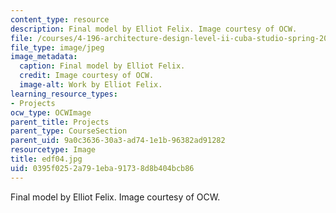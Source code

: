 ```yaml
---
content_type: resource
description: Final model by Elliot Felix. Image courtesy of OCW.
file: /courses/4-196-architecture-design-level-ii-cuba-studio-spring-2004/0395f0252a791eba91738d8b404bcb86_edf04.jpg
file_type: image/jpeg
image_metadata:
  caption: Final model by Elliot Felix.
  credit: Image courtesy of OCW.
  image-alt: Work by Elliot Felix.
learning_resource_types:
- Projects
ocw_type: OCWImage
parent_title: Projects
parent_type: CourseSection
parent_uid: 9a0c3636-30a3-ad74-1e1b-96382ad91282
resourcetype: Image
title: edf04.jpg
uid: 0395f025-2a79-1eba-9173-8d8b404bcb86
---
```

Final model by Elliot Felix. Image courtesy of OCW.

